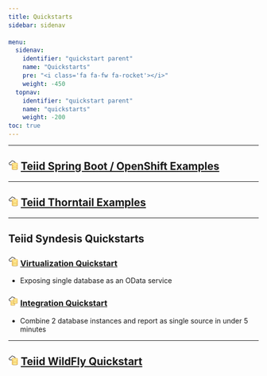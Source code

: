 ```yaml
---
title: Quickstarts
sidebar: sidenav

menu:
  sidenav:
    identifier: "quickstart parent"
    name: "Quickstarts"
    pre: "<i class='fa fa-fw fa-rocket'></i>"
    weight: -450
  topnav:
    identifier: "quickstart parent"
    name: "quickstarts"
    weight: -200
toc: true
---
```


---
## <img src="/images/datavirt-logo.png"/> [Teiid Spring Boot / OpenShift Examples](https://github.com/teiid/teiid-openshift-examples)

---
## <img src="/images/datavirt-logo.png"/> [Teiid Thorntail Examples](https://github.com/teiid/teiid-thorntail/tree/master/examples)

---
## Teiid Syndesis Quickstarts

### <img src="/images/datavirt-logo.png"/> [Virtualization Quickstart](/tools/teiid_syndesis/virtualization)

- Exposing single database as an OData service

### <img src="/images/dataintegration-icon.png"/> [Integration Quickstart](/tools/teiid_syndesis/integration)

- Combine 2 database instances and report as single source in under 5 minutes

---
## <img src="/images/datavirt-logo.png"/> [Teiid WildFly Quickstart](https://github.com/teiid/teiid-wildfly-quickstarts)
